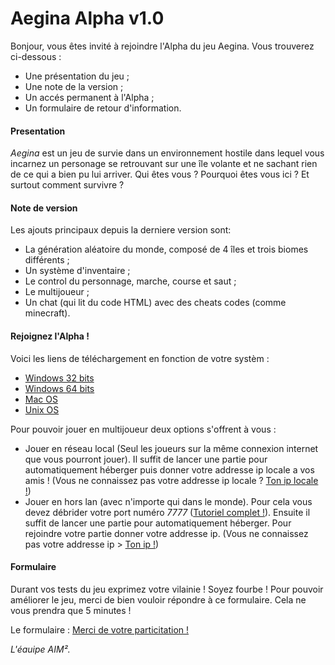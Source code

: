 # Aegina Alpha v1.0

Bonjour, vous êtes invité à rejoindre l'Alpha du jeu Aegina. Vous trouverez ci-dessous :

* Une présentation du jeu ;
* Une note de la version ;
* Un accés permanent à l'Alpha ;
* Un formulaire de retour d'information. 

#### Presentation

*Aegina* est un jeu de survie dans un environnement hostile dans lequel vous incarnez un personage se retrouvant sur une île volante et ne sachant rien de ce qui a bien pu lui arriver. Qui êtes vous ? Pourquoi êtes vous ici ? Et surtout comment survivre ?

#### Note de version

Les ajouts principaux depuis la derniere version sont:

* La génération aléatoire du monde, composé de 4 îles et trois biomes différents ;
* Un système d'inventaire ;
* Le control du personnage, marche, course et saut ;
* Le multijoueur ;
* Un chat (qui lit du code HTML) avec des cheats codes (comme minecraft).

#### Rejoignez l'Alpha ! 

Voici les liens de téléchargement en fonction de votre systèm :

  * [Windows 32 bits](https://www.dropbox.com/s/fz07brnm1aeoqzd/Aegina%20v1.0-alpha%20Windows%20x86.zip?dl=0)
  * [Windows 64 bits](https://www.dropbox.com/s/8bth22bn15a17yv/Aegina%20v1.0-alpha%20Windows%20x64.zip?dl=0)
  * [Mac OS](https://www.dropbox.com/s/xvzub90dbx9mnqq/Aegina%20v1.0-alpha%20Mac.zip?dl=0)
  * [Unix OS](https://www.dropbox.com/s/gopfk6e004f73mw/Aegina%20v1.0-alpha%20Linux.zip?dl=0)

Pour pouvoir jouer en multijoueur deux options s'offrent à vous :

* Jouer en réseau local (Seul les joueurs sur la même connexion internet que vous pourront jouer). Il suffit de lancer une partie pour automatiquement héberger puis donner votre addresse ip locale a vos amis ! (Vous ne connaissez pas votre addresse ip locale ? [Ton ip locale !](http://www.mon-ip.com/adresse-ip-locale.php))
* Jouer en hors lan (avec n'importe qui dans le monde). Pour cela vous devez débrider votre port numéro *7777* ([Tutoriel complet !](https://craym.eu/tutoriels/utilitaires/ouvrir_les_ports_de_sa_box.html)). Ensuite il suffit de lancer une partie pour automatiquement héberger. Pour rejoindre votre partie donner votre addresse ip. (Vous ne connaissez pas votre addresse ip > [Ton ip !](http://whatismyipaddress.com/fr/mon-ip))

#### Formulaire

Durant vos tests du jeu exprimez votre vilainie ! Soyez fourbe !
Pour pouvoir améliorer le jeu, merci de bien vouloir répondre à ce formulaire. Cela ne vous prendra que 5 minutes !

Le formulaire : [Merci de votre particitation !](https://docs.google.com/forms/d/1Oq0TMjaWIWbIhSqc6B1jFfrch2K2kU7ql6mxHOFKWYc/viewform)

*L'éauipe AIM².*
